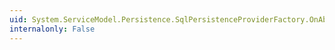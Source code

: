 ```yaml
---
uid: System.ServiceModel.Persistence.SqlPersistenceProviderFactory.OnAbort
internalonly: False
---
```

